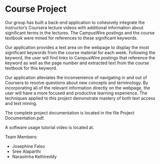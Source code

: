 # Course Project

Our group has built a back-end application to cohesively integrate the instructor’s Coursera lecture videos with additional information about significant terms in the lectures. The CampusWire postings and the course textbook were mined for references to these significant keywords. 

Our application provides a text area on the webpage to display the most significant keywords from the course material for each week. Following the keyword, the user will find links to CampusWire postings that reference the keyword as well as the page number and extracted text from the course textbook for this keyword.

Our application alleviates the inconvenience of navigating in and out of Coursera to resolve questions about new concepts and terminology.  By incorporating all of the relevant information directly on the webpage, the user will have a more focused and productive learning experience. The techniques applied to this project demonstrate mastery of both text access and text mining.

The complete project documentation is located in the file Project Documentation.pdf.

A software usage tutorial video is located at.


Team Members:<br />
- Josephine Falso<br />
- Sree Alaparthi<br />
- Narasimha Kethireddy